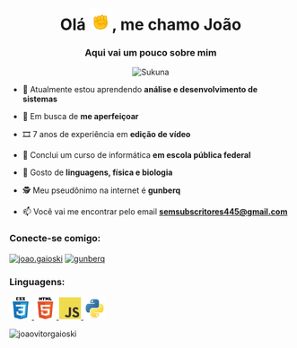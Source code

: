 <h1 align="center">Olá <img src="hello.webp" alt="Ola" height="40" width="40">, me chamo João</h1>

<h3 align="center">Aqui vai um pouco sobre mim</h3>
<p align="center">
  <img src="sukuna.gif" alt="Sukuna" height="144" width="324">
</p>

- 🌱 Atualmente estou aprendendo **análise e desenvolvimento de sistemas**

- 🔭 Em busca de **me aperfeiçoar**

- 🎞️ 7 anos de experiência em **edição de vídeo**

- 📕 Conclui um curso de informática **em escola pública federal**
  
- 💬 Gosto de **linguagens, física e biologia**
  
- 🕵 Meu pseudônimo na internet é **gunberq**

- 📫 Você vai me encontrar pelo email **semsubscritores445@gmail.com**

<h3 align="left">Conecte-se comigo:</h3>
<p align="left">
<a href="https://instagram.com/joao.gaioski" target="blank"><img align="center" src="https://raw.githubusercontent.com/rahuldkjain/github-profile-readme-generator/master/src/images/icons/Social/instagram.svg" alt="joao.gaioski" height="30" width="40" /></a>
<a href="https://www.youtube.com/@gunberq" target="blank"><img align="center" src="https://raw.githubusercontent.com/rahuldkjain/github-profile-readme-generator/master/src/images/icons/Social/youtube.svg" alt="gunberq" height="30" width="40" /></a>
</p>

<h3 align="left">Linguagens:</h3>
<p align="left"> <a href="https://www.w3schools.com/css/" target="_blank" rel="noreferrer"> <img src="https://raw.githubusercontent.com/devicons/devicon/master/icons/css3/css3-original-wordmark.svg" alt="css3" width="40" height="40"/> </a> <a href="https://www.w3.org/html/" target="_blank" rel="noreferrer"> <img src="https://raw.githubusercontent.com/devicons/devicon/master/icons/html5/html5-original-wordmark.svg" alt="html5" width="40" height="40"/> </a> <a href="https://developer.mozilla.org/en-US/docs/Web/JavaScript" target="_blank" rel="noreferrer"> <img src="https://raw.githubusercontent.com/devicons/devicon/master/icons/javascript/javascript-original.svg" alt="javascript" width="40" height="40"/> </a> <a href="https://www.python.org" target="_blank" rel="noreferrer"> <img src="https://raw.githubusercontent.com/devicons/devicon/master/icons/python/python-original.svg" alt="python" width="40" height="40"/> </a> </p>

<p align="left"> <img src="https://komarev.com/ghpvc/?username=joaovitorgaioski&label=Profile%20views&color=0e75b6&style=flat" alt="joaovitorgaioski" /> </p>

<!---
joaovitorgaioski/joaovitorgaioski is a ✨ special ✨ repository because its `README.md` (this file) appears on your GitHub profile.
You can click the Preview link to take a look at your changes.
--->
